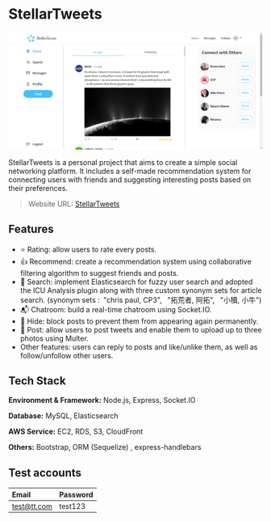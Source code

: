 # StellarTweets

![Index page](./public/images/index.png)

StellarTweets is a personal project that aims to create a simple social networking platform. It includes a self-made recommendation system for connecting users with friends and suggesting interesting posts based on their preferences.

> Website URL: [StellarTweets](https://linwaylin.com/)

## Features

- ⭐ Rating: allow users to rate every posts.
- 👍 Recommend: create a recommendation system using collaborative filtering algorithm to suggest friends and posts.
- 🔎 Search: implement Elasticsearch for fuzzy user search and adopted the ICU Analysis plugin along with three custom synonym sets for article search. (synonym sets :&ensp;"chris paul, CP3",&ensp; "拓荒者, 阿拓",&ensp; "小犢, 小牛")
- 📬 Chatroom: build a real-time chatroom using Socket.IO.
- 🙈 Hide: block posts to prevent them from appearing again permanently.
- 💭 Post: allow users to post tweets and enable them to upload up to three photos using Multer.
- Other features: users can reply to posts and like/unlike them, as well as follow/unfollow other users.

## Tech Stack

**Environment & Framework:** Node.js, Express, Socket.IO

**Database:** MySQL, Elasticsearch

**AWS Service:** EC2, RDS, S3, CloudFront

**Others:** Bootstrap, ORM (Sequelize) , express-handlebars

## Test accounts

| Email       | Password |
| :---------- | :------- |
| test@tt.com | test123  |
